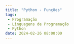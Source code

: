 ```yaml
---
title: "Python - Funções"
tags:
 - Programação
 - Linguagens de Programação
 - Python
date: 2024-02-26 08:00:00
---
```

